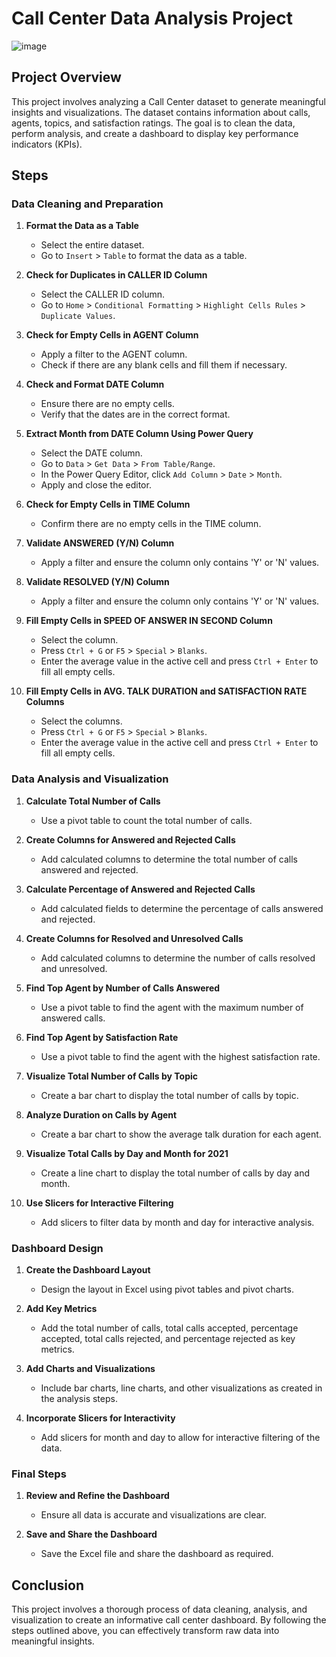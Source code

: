 # Call Center Data Analysis Project

![image](https://github.com/alb1nut/Call-Center-Dashboard/assets/86856866/01ab7d0b-f0f9-4421-ab90-2f59f6d9aef1)


## Project Overview
This project involves analyzing a Call Center dataset to generate meaningful insights and visualizations. The dataset contains information about calls, agents, topics, and satisfaction ratings. The goal is to clean the data, perform analysis, and create a dashboard to display key performance indicators (KPIs).

## Steps

### Data Cleaning and Preparation

1. **Format the Data as a Table**
   - Select the entire dataset.
   - Go to `Insert` > `Table` to format the data as a table.

2. **Check for Duplicates in CALLER ID Column**
   - Select the CALLER ID column.
   - Go to `Home` > `Conditional Formatting` > `Highlight Cells Rules` > `Duplicate Values`.

3. **Check for Empty Cells in AGENT Column**
   - Apply a filter to the AGENT column.
   - Check if there are any blank cells and fill them if necessary.

4. **Check and Format DATE Column**
   - Ensure there are no empty cells.
   - Verify that the dates are in the correct format.

5. **Extract Month from DATE Column Using Power Query**
   - Select the DATE column.
   - Go to `Data` > `Get Data` > `From Table/Range`.
   - In the Power Query Editor, click `Add Column` > `Date` > `Month`.
   - Apply and close the editor.

6. **Check for Empty Cells in TIME Column**
   - Confirm there are no empty cells in the TIME column.

7. **Validate ANSWERED (Y/N) Column**
   - Apply a filter and ensure the column only contains 'Y' or 'N' values.

8. **Validate RESOLVED (Y/N) Column**
   - Apply a filter and ensure the column only contains 'Y' or 'N' values.

9. **Fill Empty Cells in SPEED OF ANSWER IN SECOND Column**
   - Select the column.
   - Press `Ctrl + G` or `F5` > `Special` > `Blanks`.
   - Enter the average value in the active cell and press `Ctrl + Enter` to fill all empty cells.

10. **Fill Empty Cells in AVG. TALK DURATION and SATISFACTION RATE Columns**
    - Select the columns.
    - Press `Ctrl + G` or `F5` > `Special` > `Blanks`.
    - Enter the average value in the active cell and press `Ctrl + Enter` to fill all empty cells.

### Data Analysis and Visualization

1. **Calculate Total Number of Calls**
   - Use a pivot table to count the total number of calls.

2. **Create Columns for Answered and Rejected Calls**
   - Add calculated columns to determine the total number of calls answered and rejected.

3. **Calculate Percentage of Answered and Rejected Calls**
   - Add calculated fields to determine the percentage of calls answered and rejected.

4. **Create Columns for Resolved and Unresolved Calls**
   - Add calculated columns to determine the number of calls resolved and unresolved.

5. **Find Top Agent by Number of Calls Answered**
   - Use a pivot table to find the agent with the maximum number of answered calls.

6. **Find Top Agent by Satisfaction Rate**
   - Use a pivot table to find the agent with the highest satisfaction rate.

7. **Visualize Total Number of Calls by Topic**
   - Create a bar chart to display the total number of calls by topic.

8. **Analyze Duration on Calls by Agent**
   - Create a bar chart to show the average talk duration for each agent.

9. **Visualize Total Calls by Day and Month for 2021**
   - Create a line chart to display the total number of calls by day and month.

10. **Use Slicers for Interactive Filtering**
    - Add slicers to filter data by month and day for interactive analysis.

### Dashboard Design

1. **Create the Dashboard Layout**
   - Design the layout in Excel using pivot tables and pivot charts.

2. **Add Key Metrics**
   - Add the total number of calls, total calls accepted, percentage accepted, total calls rejected, and percentage rejected as key metrics.

3. **Add Charts and Visualizations**
   - Include bar charts, line charts, and other visualizations as created in the analysis steps.

4. **Incorporate Slicers for Interactivity**
   - Add slicers for month and day to allow for interactive filtering of the data.

### Final Steps

1. **Review and Refine the Dashboard**
   - Ensure all data is accurate and visualizations are clear.

2. **Save and Share the Dashboard**
   - Save the Excel file and share the dashboard as required.

## Conclusion

This project involves a thorough process of data cleaning, analysis, and visualization to create an informative call center dashboard. By following the steps outlined above, you can effectively transform raw data into meaningful insights.
